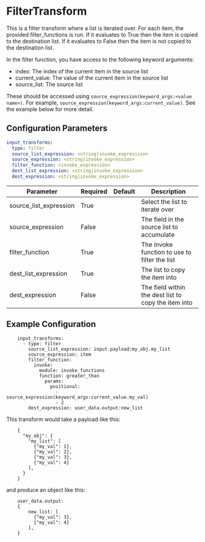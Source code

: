 # FilterTransform

This is a filter transform where a list is iterated over. For each item, the provided filter_functions is run. If it evaluates to True then the item is copied to the destination list. If it evaluates to False then the item is not copied to the destination list.

In the filter function, you have access to the following keyword arguments:

 * index: The index of the current item in the source list
 * current_value: The value of the current item in the source list
 * source_list: The source list

These should be accessed using `source_expression(keyword_args:<value name>)`. For example, `source_expression(keyword_args:current_value)`. See the example below for more detail.

## Configuration Parameters

```yaml
input_transforms:
  type: filter
  source_list_expression: <string|invoke_expression>
  source_expression: <string|invoke_expression>
  filter_function: <invoke_expression>
  dest_list_expression: <string|invoke_expression>
  dest_expression: <string|invoke_expression>
```

| Parameter | Required | Default | Description |
| --- | --- | --- | --- |
| source_list_expression | True |  | Select the list to iterate over |
| source_expression | False |  | The field in the source list to accumulate |
| filter_function | True |  | The invoke function to use to filter the list |
| dest_list_expression | True |  | The list to copy the item into |
| dest_expression | False |  | The field within the dest list to copy the item into |



## Example Configuration


```    
    input_transforms:
      - type: filter
        source_list_expression: input.payload:my_obj.my_list
        source_expression: item
        filter_function:
          invoke:
            module: invoke_functions
            function: greater_than
              params:
                positional:
                  - source_expression(keyword_args:current_value.my_val)
                  - 2
        dest_expression: user_data.output:new_list
```
This transform would take a payload like this:

```
    {
      "my_obj": {
        "my_list": [
          {"my_val": 1},
          {"my_val": 2},
          {"my_val": 3},
          {"my_val": 4}
        ],
      }
    }
```
and produce an object like this:

```
    user_data.output:
    {
        new_list: [
          {"my_val": 3},
          {"my_val": 4}
        ],
    }
```
